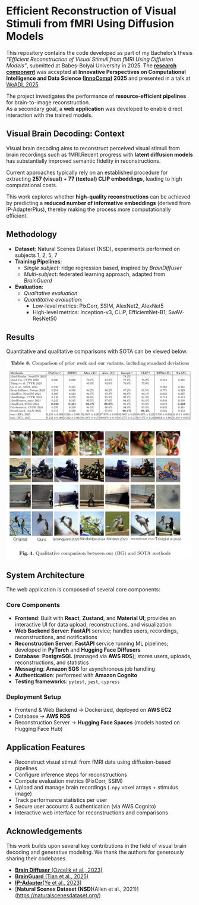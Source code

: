 # Efficient Reconstruction of Visual Stimuli from fMRI Using Diffusion Models  

This repository contains the code developed as part of my Bachelor’s thesis *“Efficient Reconstruction of Visual Stimuli from fMRI Using Diffusion Models”*, submitted at Babeș-Bolyai University in 2025. The **[research component](https://github.com/IoanaGabor/efficient-vbd)** was accepted at **Innovative Perspectives on Computational Intelligence and Data Science ([InnoComp](https://innocomp.eu/)) 2025** and presented in a talk at [WeADL 2025](https://www.cs.ubbcluj.ro/weadl/invited-talks/).


The project investigates the performance of **resource-efficient pipelines** for brain-to-image reconstruction.  
As a secondary goal, a **web application** was developed to enable direct interaction with the trained models.  


## Visual Brain Decoding: Context  

Visual brain decoding aims to reconstruct perceived visual stimuli from brain recordings such as fMRI.Recent progress with **latent diffusion models** has substantially improved semantic fidelity in reconstructions.  

Current approaches typically rely on an established procedure for extracting **257 (visual) + 77 (textual) CLIP embeddings**, leading to high computational costs.  

This work explores whether **high-quality reconstructions** can be achieved by predicting a **reduced number of informative embeddings** (derived from IP-AdapterPlus), thereby making the process more computationally efficient.  


## Methodology  

- **Dataset**: Natural Scenes Dataset (NSD), experiments performed on subjects 1, 2, 5, 7  
- **Training Pipelines**:  
  - *Single subject*: ridge regression based, inspired by *BrainDiffuser*  
  - *Multi-subject*: federated learning approach, adapted from *BrainGuard*  
- **Evaluation**:  
  - *Qualitative evaluation*  
  - *Quantitative evaluation*:  
    - Low-level metrics: PixCorr, SSIM, AlexNet2, AlexNet5  
    - High-level metrics: Inception-v3, CLIP, EfficientNet-B1, SwAV-ResNet50  


## Results  

Quantitative and qualitative comparisons with SOTA can be viewed below.

![Quantitative comparison](./figures/quantitative.png)

![Qualitative comparison](./figures/qualitative.png)

## System Architecture  

The web application is composed of several core components:  

### Core Components  
- **Frontend**: Built with **React**, **Zustand**, and **Material UI**; provides an interactive UI for data upload, reconstructions, and visualization  
- **Web Backend Server**: **FastAPI** service; handles users, recordings, reconstructions, and notifications  
- **Reconstruction Server**: **FastAPI** service running ML pipelines; developed in **PyTorch** and **Hugging Face Diffusers**  
- **Database**: **PostgreSQL** (managed via **AWS RDS**); stores users, uploads, reconstructions, and statistics  
- **Messaging**: **Amazon SQS** for asynchronous job handling  
- **Authentication**: performed with **Amazon Cognito**  
- **Testing frameworks**: `pytest`, `jest`, `cypress`  

### Deployment Setup  
- Frontend & Web Backend → Dockerized, deployed on **AWS EC2**  
- Database → **AWS RDS**  
- Reconstruction Server → **Hugging Face Spaces** (models hosted on Hugging Face Hub)  

## Application Features  

- Reconstruct visual stimuli from fMRI data using diffusion-based pipelines  
- Configure inference steps for reconstructions  
- Compute evaluation metrics (PixCorr, SSIM)  
- Upload and manage brain recordings (`.npy` voxel arrays + stimulus image)  
- Track performance statistics per user  
- Secure user accounts & authentication (via AWS Cognito)  
- Interactive web interface for reconstructions and comparisons  


## Acknowledgements  

This work builds upon several key contributions in the field of visual brain decoding and generative modeling. We thank the authors for generously sharing their codebases.
- [**Brain Diffuser** (Ozcelik et al., 2023)](https://github.com/ozcelikfu/brain-diffuser)
- [**BrainGuard** (Tian et al., 2025)](https://github.com/kunzhan/brainguard)
- [**IP-Adapter**(Ye et al., 2023)](https://github.com/tencent-ailab/IP-Adapter)
- [**Natural Scenes Dataset (NSD)**(Allen et al., 2021)] (https://naturalscenesdataset.org/)
